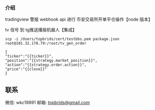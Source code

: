 ### 介绍

tradingview 警报 webhook api 进行 币安交易所开单平仓操作【node 版本】

tv 信号 到 tg推送播报机器人【集成】



`scp -i /Users/topbrids/cert/testbbs.pem package.json root@101.32.178.79:/root/tv_gen_order`

```
{
"ticker":"{{ticker}}",
"position":"{{strategy.market_position}}",
"action":"{{strategy.order.action}}",
"price":"{{close}}"
}
```

## 联系

微信: wkc19891
邮箱: topbrids@gmail.com